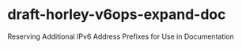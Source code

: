 # draft-horley-v6ops-expand-doc
Reserving Additional IPv6 Address Prefixes for Use in Documentation
